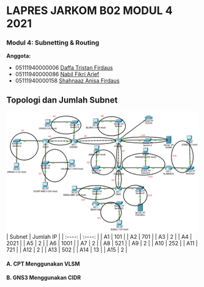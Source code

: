 # LAPRES JARKOM B02 MODUL 4 2021  
### Modul 4: Subnetting & Routing
**Anggota:**
- 05111940000006 	[Daffa Tristan Firdaus](https://www.github.com/DaffaTristan)  
- 05111940000086 	[Nabil Fikri Arief](https://www.github.com/alwaysyu)
- 05111940000158 	[Shahnaaz Anisa Firdaus](https://www.github.com/sanugiru)

## Topologi dan Jumlah Subnet  
![subnet](/screenshots/subnet.png)
| Subnet | Jumlah IP |
| :----: |  :----:   |
| A1     | 101	     |
| A2	   | 701	     |
| A3	   | 2 	       |
| A4	   | 2021	     |
| A5	   | 2 	       |
| A6	   | 1001	     |
| A7	   | 2 	       |
| A8	   | 521	     |
| A9	   | 2 	       |
| A10	   | 252	     |
| A11	   | 721	     |
| A12	   | 2 	       |
| A13	   | 502	     |
| A14	   | 13	       |
| A15	   | 2 	       |
#### A. CPT Menggunakan VLSM

#### B. GNS3 Menggunakan CIDR
